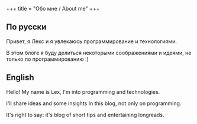 +++
title = "Обо мне / About me"
+++


## По русски

Привет, я Лекс и я увлекаюсь программирование и технологиями. 

В этом блоге я буду делиться некоторыми соображениями и идеями, не только по программированию :)


## English

Hello! My name is Lex, I'm into programming and technologies.

I'll share ideas and some insights In this blog, not only on programming.

It's right to say: it's blog of short tips and entertaining longreads.